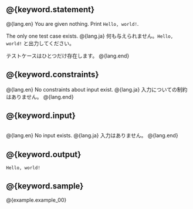 ## @{keyword.statement}

<script>
location.href = "https://judge.yosupo.jp/problem/static_range_sum";
</script>

@{lang.en}
You are given nothing. Print `Hello, world!`.

The only one test case exists.
@{lang.ja}
何も与えられません。`Hello, world!` と出力してください。

テストケースはひとつだけ存在します。
@{lang.end}

## @{keyword.constraints}

@{lang.en}
No constraints about input exist.
@{lang.ja}
入力についての制約はありません。
@{lang.end}

## @{keyword.input}

```
```

@{lang.en}
No input exists.
@{lang.ja}
入力はありません。
@{lang.end}

## @{keyword.output}

```
Hello, world!
```

## @{keyword.sample}

@{example.example_00}
